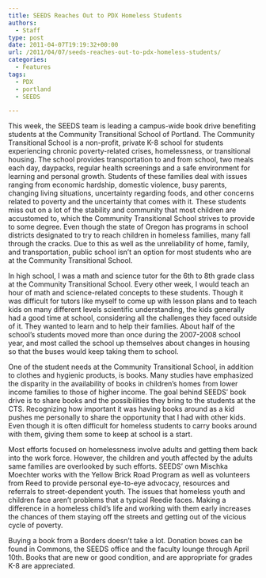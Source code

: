 ```yaml
---
title: SEEDS Reaches Out to PDX Homeless Students
authors: 
  - Staff
type: post
date: 2011-04-07T19:19:32+00:00
url: /2011/04/07/seeds-reaches-out-to-pdx-homeless-students/
categories:
  - Features
tags:
  - PDX
  - portland
  - SEEDS

---
```

This week, the SEEDS team is leading a campus-wide book drive benefiting students at the Community Transitional School of Portland. The Community Transitional School is a non-profit, private K-8 school for students experiencing chronic poverty-related crises, homelessness, or transitional housing. The school provides transportation to and from school, two meals each day, daypacks, regular health screenings and a safe environment for learning and personal growth. Students of these families deal with issues ranging from economic hardship, domestic violence, busy parents, changing living situations, uncertainty regarding foods, and other concerns related to poverty and the uncertainty that comes with it. These students miss out on a lot of the stability and community that most children are accustomed to, which the Community Transitional School strives to provide to some degree. Even though the state of Oregon has programs in school districts designated to try to reach children in homeless families, many fall through the cracks. Due to this as well as the unreliability of home, family, and transportation, public school isn’t an option for most students who are at the Community Transitional School.

In high school, I was a math and science tutor for the 6th to 8th grade class at the Community Transitional School. Every other week, I would teach an hour of math and science-related concepts to these students. Though it was difficult for tutors like myself to come up with lesson plans and to teach kids on many different levels scientific understanding, the kids generally had a good time at school, considering all the challenges they faced outside of it. They wanted to learn and to help their families. About half of the school’s students moved more than once during the 2007-2008 school year, and most called the school up themselves about changes in housing so that the buses would keep taking them to school.

One of the student needs at the Community Transitional School, in addition to clothes and hygienic products, is books. Many studies have emphasized the disparity in the availability of books in children’s homes from lower income families to those of higher income. The goal behind SEEDS’ book drive is to share books and the possibilities they bring to the students at the CTS. Recognizing how important it was having books around as a kid pushes me personally to share the opportunity that I had with other kids. Even though it is often difficult for homeless students to carry books around with them, giving them some to keep at school is a start.

Most efforts focused on homelessness involve adults and getting them back into the work force. However, the children and youth affected by the adults same families are overlooked by such efforts. SEEDS’ own Mischka Moechter works with the Yellow Brick Road Program as well as volunteers from Reed to provide personal eye-to-eye advocacy, resources and referrals to street-dependent youth. The issues that homeless youth and children face aren’t problems that a typical Reedie faces. Making a difference in a homeless child’s life and working with them early increases the chances of them staying off the streets and getting out of the vicious cycle of poverty.

Buying a book from a Borders doesn’t take a lot. Donation boxes can be found in Commons, the SEEDS office and the faculty lounge through April 10th. Books that are new or good condition, and are appropriate for grades K-8 are appreciated.